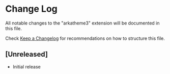 # Change Log

All notable changes to the "arkatheme3" extension will be documented in this file.

Check [Keep a Changelog](http://keepachangelog.com/) for recommendations on how to structure this file.

## [Unreleased]

- Initial release
